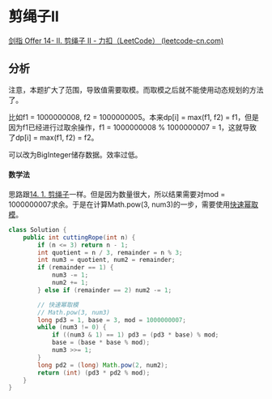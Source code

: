 # 剪绳子II

[剑指 Offer 14- II. 剪绳子 II - 力扣（LeetCode） (leetcode-cn.com)](https://leetcode-cn.com/problems/jian-sheng-zi-ii-lcof/)

## 分析

注意，本题扩大了范围，导致值需要取模。而取模之后就不能使用动态规划的方法了。

比如f1 = 1000000008, f2 = 1000000005。本来dp[i] = max(f1, f2) = f1，但是因为f1已经进行过取余操作，f1 = 1000000008 % 1000000007 = 1，这就导致了dp[i] = max(f1, f2) = f2。

可以改为BigInteger储存数据。效率过低。

#### 数学法

思路跟[14. 1. 剪绳子](14_1_剪绳子.md)一样。但是因为数量很大，所以结果需要对mod = 1000000007求余。于是在计算Math.pow(3, num3)的一步，需要使用[快速幂取模](https://www.notion.so/f300a618f9584b0b85380bccf3228caf)。

```java
class Solution {
    public int cuttingRope(int n) {
        if (n <= 3) return n - 1;
        int quotient = n / 3, remainder = n % 3;
        int num3 = quotient, num2 = remainder;
        if (remainder == 1) {
            num3 -= 1;
            num2 += 1;
        } else if (remainder == 2) num2 -= 1;

        // 快速幂取模
        // Math.pow(3, num3)
        long pd3 = 1, base = 3, mod = 1000000007;
        while (num3 != 0) {
            if ((num3 & 1) == 1) pd3 = (pd3 * base) % mod;
            base = (base * base % mod);
            num3 >>= 1;
        }
        long pd2 = (long) Math.pow(2, num2);
        return (int) (pd3 * pd2 % mod);
    }
}
```

